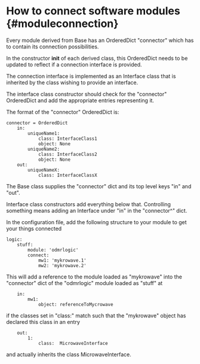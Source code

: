 How to connect software modules                       {#moduleconnection}
============

Every module derived from Base has an OrderedDict "connector" which has to
contain its connection possibilities.

In the constructor __init__ of each derived class, this OrderedDict needs to be
updated to reflect if a connection interface is provided.

The connection interface is implemented as an Interface class that is inherited
by the class wishing to provide an interface.

The interface class constructor should check for the "connector" OrderedDict
and add the appropriate entries representing it.

The format of the "connector" OrderedDict is:

~~~~~~~~~~~~~
connector = OrderedDict
    in:
        uniqueName1:
            class: InterfaceClass1
            object: None
        uniqueName2:
            class: InterfaceClass2
            object: None
    out:
        uniqueNameX:
            class: InterfaceClassX
~~~~~~~~~~~~~

The Base class supplies the "connector" dict and its top level keys
"in" and "out".

Interface class constructors add everything below that.
Controlling something means adding an Interface under "in"
in the "connector^" dict.

In the configuration file, add the following structure to your module
to get your things connected

~~~~~~~~~~~~~
logic:
    stuff:
        module: 'odmrlogic'
        connect:
            mw1: 'mykrowave.1'
            mw2: 'mykrowave.2'
~~~~~~~~~~~~~

This will add a reference to the module loaded as "mykrowave" into
the "connector" dict of the "odmrlogic" module loaded as "stuff" at
~~~~~~~~~~~~~
    in:
        mw1:
            object: referenceToMycrowave
~~~~~~~~~~~~~
if the classes set in "class:" match  such that the "mykrowave" object has 
declared this class in an entry
~~~~~~~~~~~~~
    out:
        1:
            class:  MicrowaveInterface
~~~~~~~~~~~~~
and actually inherits the class MicrowaveInterface.


